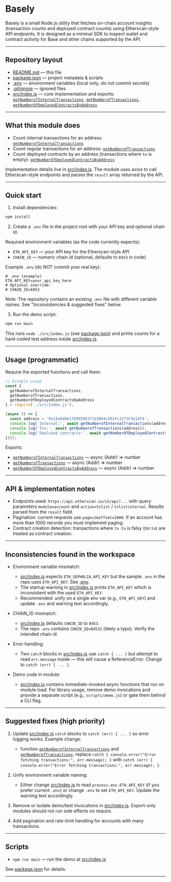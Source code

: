 # Basely

Basely is a small Node.js utility that fetches on-chain account insights (transaction counts and deployed contract counts) using Etherscan-style API endpoints. It is designed as a minimal SDK to inspect wallet and contract activity for Base and other chains supported by the API.

---

## Repository layout

- [README.md](README.md) — this file  
- [package.json](package.json) — project metadata & scripts  
- [.env](.env) — environment variables (local only; do not commit secrets)  
- [.gitignore](.gitignore) — ignored files  
- [src/index.js](src/index.js) — core implementation and exports: [`getNumberofInternalTransactions`](src/index.js), [`getNumberofTransactions`](src/index.js), [`getNumberOfDeployedContractsByAddress`](src/index.js)

---

## What this module does

- Count internal transactions for an address: [`getNumberofInternalTransactions`](src/index.js)  
- Count regular transactions for an address: [`getNumberofTransactions`](src/index.js)  
- Count deployed contracts by an address (transactions where `to` is empty): [`getNumberOfDeployedContractsByAddress`](src/index.js)

Implementation details live in [src/index.js](src/index.js). The module uses axios to call Etherscan-style endpoints and parses the `result` array returned by the API.

---

## Quick start

1. Install dependencies:

```sh
npm install
```

2. Create a `.env` file in the project root with your API key and optional chain id.

Required environment variables (as the code currently expects):

- `ETH_API_KEY` — your API key for the Etherscan-style API
- `CHAIN_ID` — numeric chain id (optional, defaults to `8453` in code)

Example `.env` (do NOT commit your real key):

```
# .env (example)
ETH_API_KEY=your_api_key_here
# Optional override:
# CHAIN_ID=8453
```

Note: The repository contains an existing `.env` file with different variable names. See "Inconsistencies & suggested fixes" below.

3. Run the demo script:

```sh
npm run main
```

This runs `node ./src/index.js` (see [package.json](package.json)) and prints counts for a hard-coded test address inside [src/index.js](src/index.js).

---

## Usage (programmatic)

Require the exported functions and call them:

```js
// Example usage
const {
  getNumberofInternalTransactions,
  getNumberofTransactions,
  getNumberOfDeployedContractsByAddress
} = require('./src/index.js');

(async () => {
  const address = '0xCAa6d6617690588371d3B94c692Fc3273F3e14f4';
  console.log('Internal:', await getNumberofInternalTransactions(address));
  console.log('Txs:', await getNumberofTransactions(address));
  console.log('Deployed contracts:', await getNumberOfDeployedContractsByAddress(address));
})();
```

Exports:
- [`getNumberofInternalTransactions`](src/index.js) — async (Addr) => number
- [`getNumberofTransactions`](src/index.js) — async (Addr) => number
- [`getNumberOfDeployedContractsByAddress`](src/index.js) — async (Addr) => number

---

## API & implementation notes

- Endpoints used: `https://api.etherscan.io/v2/api?...` with query parameters `module=account` and `action=txlist` / `txlistinternal`. Results parsed from the `result` field.
- Pagination: current requests use `page=1&offset=1000`. If an account has more than 1000 records you must implement paging.
- Contract creation detection: transactions where `tx.to` is falsy (no `to`) are treated as contract creation.

---

## Inconsistencies found in the workspace

- Environment variable mismatch:
  - [src/index.js](src/index.js) expects `ETH_SEPHOLIA_API_KEY` but the sample `.env` in the repo uses `ETH_API_KEY`. See [.env](.env).
  - The startup warning in [src/index.js](src/index.js) prints `ETH_API_KEY` which is inconsistent with the used `ETH_API_KEY`.
  - Recommended: unify on a single env var (e.g., `ETH_API_KEY`) and update `.env` and warning text accordingly.

- CHAIN_ID mismatch:
  - [src/index.js](src/index.js) defaults `CHAIN_ID` to `8453`.
  - The repo `.env` contains `CHAIN_ID=84532` (likely a typo). Verify the intended chain id.

- Error handling:
  - Two `catch` blocks in [src/index.js](src/index.js) use `catch { ... }` but attempt to read `err.message` inside — this will cause a ReferenceError. Change to `catch (err) { ... }`.

- Demo code in module:
  - [src/index.js](src/index.js) contains immediate-invoked async functions that run on module load. For library usage, remove demo invocations and provide a separate script (e.g., `scripts/demo.js`) or gate them behind a CLI flag.

---

## Suggested fixes (high priority)

1. Update [src/index.js](src/index.js) `catch` blocks to `catch (err) { ... }` so error logging works. Example change:
   - function [`getNumberofInternalTransactions`](src/index.js) and [`getNumberofTransactions`](src/index.js): replace `catch { console.error("Error fetching transactions:", err.message); }` with `catch (err) { console.error("Error fetching transactions:", err.message); }`.

2. Unify environment variable naming:
   - Either change [src/index.js](src/index.js) to read `process.env.ETH_API_KEY` (if you prefer current `.env`) or change `.env` to set `ETH_API_KEY`. Update the warning text accordingly.

3. Remove or isolate demo/test invocations in [src/index.js](src/index.js). Export-only modules should not run side effects on require.

4. Add pagination and rate-limit handling for accounts with many transactions.

---

## Scripts

- `npm run main` — run the demo at [src/index.js](src/index.js)

See [package.json](package.json) for details.

---
